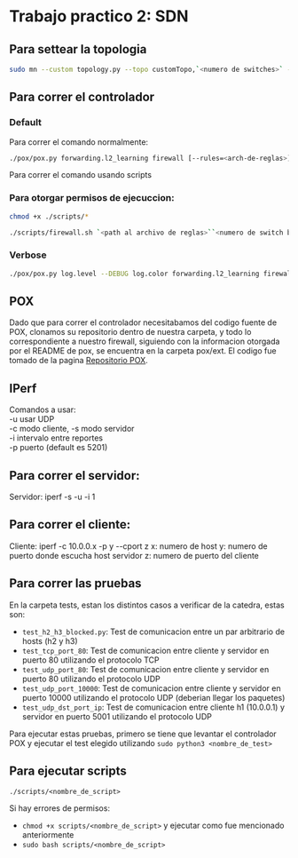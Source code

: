 # Trabajo practico 2: SDN
## Para settear la topologia
```bash
sudo mn --custom topology.py --topo customTopo,`<numero de switches>` --controller=remote,ip=127.0.0.1,port=6633
```
## Para correr el controlador
### Default
Para correr el comando normalmente:
```bash
./pox/pox.py forwarding.l2_learning firewall [--rules=<arch-de-reglas>] [--blocking_switch=`<switch-bloqueante>`]
```
Para correr el comando usando scripts
### Para otorgar permisos de ejecuccion:
```bash
chmod +x ./scripts/*
```
```bash
./scripts/firewall.sh `<path al archivo de reglas>``<numero de switch bloqueado>`
```

### Verbose 
```bash
./pox/pox.py log.level --DEBUG log.color forwarding.l2_learning firewall [--rules=`<path al archivo de reglas>`] [--blocking_switch=`<numero de switch bloqueado>`]
```

## POX
Dado que para correr el controlador necesitabamos del codigo fuente de POX, clonamos su repositorio dentro de nuestra carpeta, y todo lo correspondiente a nuestro firewall, siguiendo con la informacion otorgada por el README de pox, se encuentra en la carpeta pox/ext. El codigo fue tomado de la pagina [ Repositorio POX](https://github.com/noxrepo/pox).

## IPerf
Comandos a usar:\
-u usar UDP\
-c modo cliente, -s modo servidor  
-i intervalo entre reportes \
-p puerto (default es 5201)

## Para correr el servidor:
Servidor: iperf -s -u -i 1

## Para correr el cliente:
Cliente:  iperf -c 10.0.0.x -p y --cport z
x: numero de host
y: numero de puerto donde escucha host servidor
z: numero de puerto del cliente

## Para correr las pruebas
En la carpeta tests, estan los distintos casos a verificar de la catedra, estas son:
* `test_h2_h3_blocked.py`: Test de comunicacion entre un par arbitrario de hosts (h2 y h3)
* `test_tcp_port_80`: Test de comunicacion entre cliente y servidor en puerto 80 utilizando el protocolo TCP
* `test_udp_port_80`: Test de comunicacion entre cliente y servidor en puerto 80 utilizando el protocolo UDP
* `test_udp_port_10000`: Test de comunicacion entre cliente y servidor en puerto 10000 utilizando el protocolo UDP (deberian llegar los paquetes)
* `test_udp_dst_port_ip`: Test de comunicacion entre cliente h1 (10.0.0.1) y servidor en puerto 5001 utilizando el protocolo UDP

Para ejecutar estas pruebas, primero se tiene que levantar el controlador POX y ejecutar el test elegido utilizando `sudo python3 <nombre_de_test>`

## Para ejecutar scripts
`./scripts/<nombre_de_script>`

Si hay errores de permisos:
* `chmod +x scripts/<nombre_de_script>` y ejecutar como fue mencionado anteriormente
* `sudo bash scripts/<nombre_de_script>`